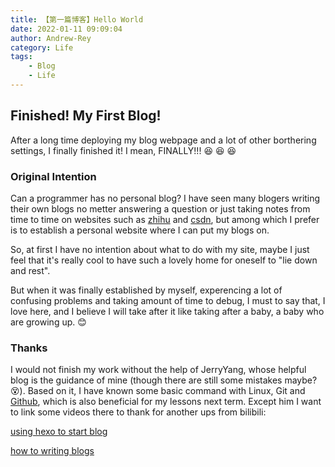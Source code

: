 ```yaml
---
title: 【第一篇博客】Hello World
date: 2022-01-11 09:09:04
author: Andrew-Rey
category: Life
tags: 
    - Blog
    - Life
---
```

## Finished! My First Blog!
After a long time deploying my blog webpage and a lot of other borthering settings, I finally finished it! I mean, FINALLY!!! :laughing: :laughing: :laughing:

<!--more-->

### Original Intention

Can a programmer has no personal blog? I have seen many blogers writing their own blogs no metter answering a question or just taking notes from time to time on websites such as [zhihu][1] and [csdn][2], but among which I prefer is to establish a personal website where I can put my blogs on.

[1]: https://zhihu.com
[2]: https://csdn.net

So, at first I have no intention about what to do with my site, maybe I just feel that it's really cool to have such a lovely home for oneself to "lie down and rest".

But when it was finally established by myself, experencing a lot of confusing problems and taking amount of time to debug, I must to say that, I love here, and I believe I will take after it like taking after a baby, a baby who are growing up. :blush:

### Thanks

I would not finish my work without the help of JerryYang, whose helpful blog is the guidance of mine (though there are still some mistakes maybe? :dizzy_face:). Based on it, I have known some basic command with Linux, Git and [Github][3], which is also beneficial for my lessons next term. Except him I want to link some videos there to thank for another ups from bilibili:

[using hexo to start blog][4]

[how to writing blogs][5]

[3]: https://github.com
[4]: https://www.bilibili.com/video/BV1mU4y1j72n?from=search&seid=13163723927059638874&spm_id_from=333.337.0.0
[5]: https://www.bilibili.com/video/BV18z4y197J7?from=search&seid=13163723927059638874&spm_id_from=333.337.0.0
